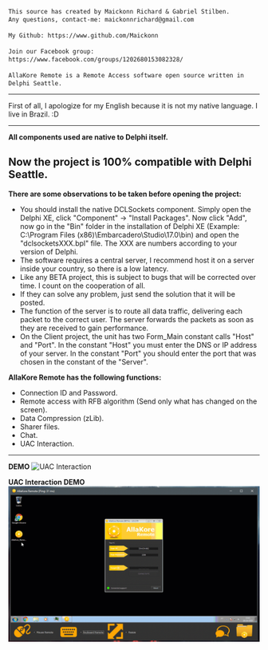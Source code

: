 

	This source has created by Maickonn Richard & Gabriel Stilben.
	Any questions, contact-me: maickonnrichard@gmail.com

	My Github: https://www.github.com/Maickonn
	
	Join our Facebook group: https://www.facebook.com/groups/1202680153082328/

	AllaKore Remote is a Remote Access software open source written in Delphi Seattle.


-----------------------------------------------------------------------


First of all, I apologize for my English because it is not my native language. I live in Brazil. :D


----
**All components used are native to Delphi itself.**

**Now the project is 100% compatible with Delphi Seattle.**
----


<strong>There are some observations to be taken before opening the project:</strong>

* You should install the native DCLSockets component. Simply open the Delphi XE, click "Component" -> "Install Packages". Now click "Add", now go in the "Bin" folder in the installation of Delphi XE (Example: C:\Program Files (x86)\Embarcadero\Studio\17.0\bin) and open the "dclsocketsXXX.bpl" file. The XXX are numbers according to your version of Delphi.
* The software requires a central server, I recommend host it on a server inside your country, so there is a low latency.
* Like any BETA project, this is subject to bugs that will be corrected over time. I count on the cooperation of all.
* If they can solve any problem, just send the solution that it will be posted.
* The function of the server is to route all data traffic, delivering each packet to the correct user. The server forwards the packets as soon as they are received to gain performance.
* On the Client project, the unit has two Form_Main constant calls "Host" and "Port". In the constant "Host" you must enter the DNS or IP address of your server. In the constant "Port" you should enter the port that was chosen in the constant of the "Server".



<strong>AllaKore Remote has the following functions:</strong>

* Connection ID and Password.
* Remote access with RFB algorithm (Send only what has changed on the screen).
* Data Compression (zLib).
* Sharer files.
* Chat.
* UAC Interaction.

---

<strong>DEMO</strong>
![UAC Interaction](Assets/demo.gif)

<strong>UAC Interaction DEMO</strong>
![UAC Interaction](Assets/uac_interaction.gif)